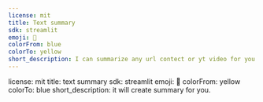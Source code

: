 ```yaml
---
license: mit
title: Text summary
sdk: streamlit
emoji: 🚀
colorFrom: blue
colorTo: yellow
short_description: I can summarize any url contect or yt video for you
---
```

license: mit
title: text summary
sdk: streamlit
emoji: 🚀
colorFrom: yellow
colorTo: blue
short_description: it will create summary for you.